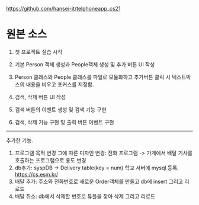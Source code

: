 https://github.com/hansei-it/telphoneapp_cs21

# 원본 소스

1. 첫 프로젝트 실습 시작

2. 기본 Person 객체 생성과 People객체 생성 및 
추가 버튼 UI 작성

3. Person 클래스와 People 클래스를 파일로 모듈화하고 추가버튼 클릭 시 텍스트박스의 내용을 비우고 포커스를 지정함.

4. 검색, 삭제 버튼 UI 작성

5. 검색 버튼의 이벤트 생성 및 검색 기능 구현

6. 검색, 삭제 기능 구현 및 출력 버튼 이벤트 구현
---

추가한 기능.

1. 프로그램 목적 변경 그에 따른 디자인 변경: 전화 프로그램 -> 가게에서 배달 기사를 호출하는 프로그램으로 용도 변경
2. db추가: syspDB -> Delivery table(key = num) 학교 서버에 mysql 등록. https://cs.esm.kr/
3. 배달 추가: 주소와 전화번호로 새로운 Order객체를 만들고 db에 insert 그리고 리로드
4. 배달 취소: db에서 삭제할 번호로 튜플을 찾아 삭제 그리고 리로드
